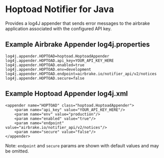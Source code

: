 Hoptoad Notifier for Java
==================================
Provides a log4J appender that sends error messages to the airbrake application associated with the configured API key.

Example Airbrake Appender log4j.properties
-----------------------------------

    log4j.appender.HOPTOAD=hoptoad.HoptoadAppender
    log4j.appender.HOPTOAD.api_key=YOUR_API_KEY_HERE
    log4j.appender.HOPTOAD.enabled=true
    log4j.appender.HOPTOAD.env=development
    log4j.appender.HOPTOAD.endpoint=airbrake.io/notifier_api/v2/notices
    log4j.appender.HOPTOAD.secure=false


Example Hoptoad Appender log4j.xml
-----------------------------------

    <appender name="HOPTOAD" class="hoptoad.HoptoadAppender">
        <param name="api_key" value="YOUR_API_KEY_HERE"/>
        <param name="env" value="production"/>
        <param name="enabled" value="true"/>
        <param name="endpoint" value="airbrake.io/notifier_api/v2/notices"/>
        <param name="secure" value="false"/>
    </appender>

Note: `endpoint` and `secure` params are shown with default values and may be omitted.